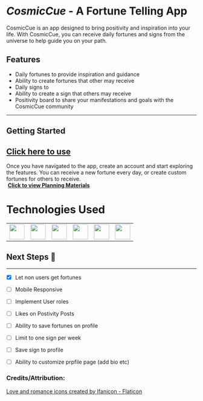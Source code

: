 #  _CosmicCue_ - A Fortune Telling App

CosmicCue is an app designed to bring positivity and inspiration into your life. With CosmicCue, you can receive daily fortunes and signs from the universe to help guide you on your path.

## Features

- Daily fortunes to provide inspiration and guidance
- Ability to create fortunes that other may receive
- Daily signs to
- Ability to create a sign that others may receive
- Positivity board to share your manifestations and goals with the CosmicCue community
---
## Getting Started 
 ## **[ Click here to use]()**<br>
 Once you have navigated to the app, create an account and start exploring the features. You can receive a new fortune every day, or create custom fortunes for others to receive.<br>
![]()
 **[Click to view Planning Materials](https://trello.com/b/LMJeooEb/cosmic-cue-app)**

# Technologies Used

<table>
    <tbody>
        <tr>
            <td>
            <img height="40" src="https://www.vectorlogo.zone/logos/w3_html5/w3_html5-ar21.svg" />
            </a></td>
            <td>
            <img height="40" src="https://www.vectorlogo.zone/logos/reactjs/reactjs-ar21.svg" />
            </a></td>
            <td>
            <img height="40" src="https://www.vectorlogo.zone/logos/w3_css/w3_css-ar21.svg"/>
            </a></td>
              <td>
            <img height="40" src="https://www.vectorlogo.zone/logos/javascript/javascript-vertical.svg" />
            </a></td>
              <td>
            <img height="40" src="https://www.vectorlogo.zone/logos/mongodb/mongodb-ar21.svg" />
            </a></td>
             <td>
            <img height="40" src="https://www.vectorlogo.zone/logos/nodejs/nodejs-horizontal.svg"/>
            </a></td>
        </tr>
    </tbody>
</table>

## Next Steps 🧊 

---
- [X]  Let non users get fortunes

- [ ]   Mobile Responsive

- [ ]  Implement User roles

- [ ]  Likes on Postivity Posts

- [ ]  Ability to save fortunes on profile

- [ ]  Limit to one sign per week

- [ ]  Save sign to profile

- [ ]  Ability to customize prpfile page (add bio etc)





### Credits/Attribution:
<a href="https://www.flaticon.com/free-icons/love-and-romance" title="love and romance icons">Love and romance icons created by Ifanicon - Flaticon</a> </br>
